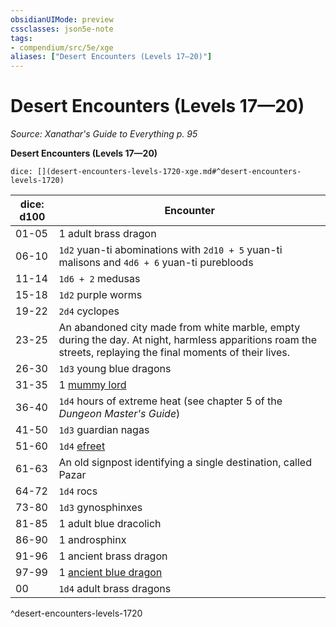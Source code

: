 ```yaml
---
obsidianUIMode: preview
cssclasses: json5e-note
tags:
- compendium/src/5e/xge
aliases: ["Desert Encounters (Levels 17—20)"]
---
```

# Desert Encounters (Levels 17—20)
*Source: Xanathar's Guide to Everything p. 95* 

**Desert Encounters (Levels 17—20)**

`dice: [](desert-encounters-levels-1720-xge.md#^desert-encounters-levels-1720)`

| dice: d100 | Encounter |
|------------|-----------|
| 01-05 | 1 adult brass dragon |
| 06-10 | `1d2` yuan-ti abominations with `2d10 + 5` yuan-ti malisons and `4d6 + 6` yuan-ti purebloods |
| 11-14 | `1d6 + 2` medusas |
| 15-18 | `1d2` purple worms |
| 19-22 | `2d4` cyclopes |
| 23-25 | An abandoned city made from white marble, empty during the day. At night, harmless apparitions roam the streets, replaying the final moments of their lives. |
| 26-30 | `1d3` young blue dragons |
| 31-35 | 1 [mummy lord](compendium/bestiary/undead/mummy-lord.md) |
| 36-40 | `1d4` hours of extreme heat (see chapter 5 of the *Dungeon Master's Guide*) |
| 41-50 | `1d3` guardian nagas |
| 51-60 | `1d4` [efreet](compendium/bestiary/elemental/efreeti.md) |
| 61-63 | An old signpost identifying a single destination, called Pazar |
| 64-72 | `1d4` rocs |
| 73-80 | `1d3` gynosphinxes |
| 81-85 | 1 adult blue dracolich |
| 86-90 | 1 androsphinx |
| 91-96 | 1 ancient brass dragon |
| 97-99 | 1 [ancient blue dragon](compendium/bestiary/dragon/ancient-blue-dragon.md) |
| 00 | `1d4` adult brass dragons |
^desert-encounters-levels-1720